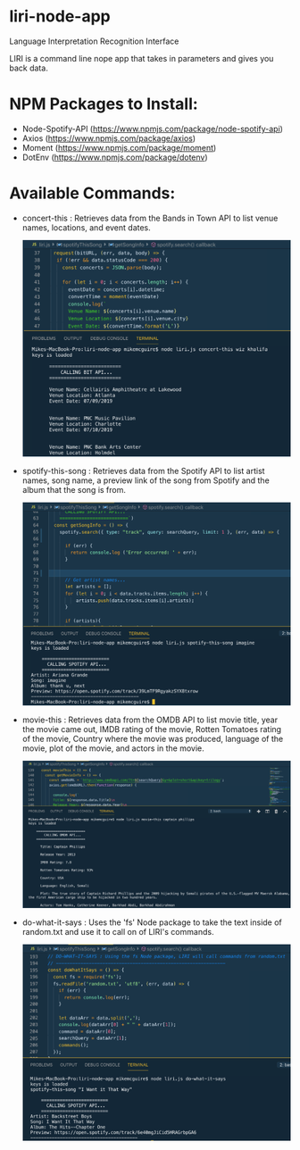 # liri-node-app
Language Interpretation Recognition Interface

LIRI is a command line nope app that takes in parameters and gives you back data.

# NPM Packages to Install:
- Node-Spotify-API (https://www.npmjs.com/package/node-spotify-api)
- Axios (https://www.npmjs.com/package/axios)
- Moment (https://www.npmjs.com/package/moment)
- DotEnv (https://www.npmjs.com/package/dotenv)


# Available Commands:
- concert-this <band name> : Retrieves data from the Bands in Town API to list venue names, locations, and event dates.
  
  ![concert-this](https://github.com/mwmcguire/liri-node-app/blob/master/images/concert-this.png)
  
  
- spotify-this-song <song name> : Retrieves data from the Spotify API to list artist names, song name, a preview link of the song from Spotify and the album that the song is from.
  
  ![spotify-this-song](https://github.com/mwmcguire/liri-node-app/blob/master/images/spotify-this-song.png)
  
  
- movie-this <movie name> : Retrieves data from the OMDB API to list movie title, year the movie came out, IMDB rating of the movie, Rotten Tomatoes rating of the movie, Country where the movie was produced, language of the movie, plot of the movie, and actors in the movie.
  
  ![movie-this](https://github.com/mwmcguire/liri-node-app/blob/master/images/movie-this.png)
  
  
- do-what-it-says : Uses the 'fs' Node package to take the text inside of random.txt and use it to call on of LIRI's commands.

  ![do-what-it-says](https://github.com/mwmcguire/liri-node-app/blob/master/images/do-what-it-says.png)

